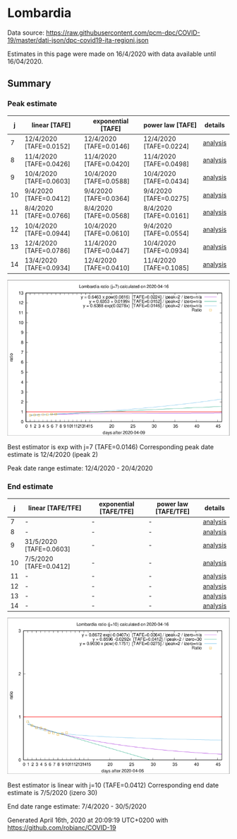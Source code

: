# Lombardia


Data source: https://raw.githubusercontent.com/pcm-dpc/COVID-19/master/dati-json/dpc-covid19-ita-regioni.json

Estimates in this page were made on 16/4/2020 with data available until 16/04/2020.


## Summary 

### Peak estimate 
|j|linear [TAFE]|exponential [TAFE]|power law [TAFE]|details|
|---|----|-----------|---------|-------|
|7|12/4/2020 [TAFE=0.0152]|12/4/2020 [TAFE=0.0146]|12/4/2020 [TAFE=0.0224]|[analysis](COVID-19_lombardia_j7_2020-04-16.md)|
|8|11/4/2020 [TAFE=0.0426]|11/4/2020 [TAFE=0.0420]|11/4/2020 [TAFE=0.0498]|[analysis](COVID-19_lombardia_j8_2020-04-16.md)|
|9|10/4/2020 [TAFE=0.0603]|10/4/2020 [TAFE=0.0588]|10/4/2020 [TAFE=0.0434]|[analysis](COVID-19_lombardia_j9_2020-04-16.md)|
|10|9/4/2020 [TAFE=0.0412]|9/4/2020 [TAFE=0.0364]|9/4/2020 [TAFE=0.0275]|[analysis](COVID-19_lombardia_j10_2020-04-16.md)|
|11|8/4/2020 [TAFE=0.0766]|8/4/2020 [TAFE=0.0568]|8/4/2020 [TAFE=0.0161]|[analysis](COVID-19_lombardia_j11_2020-04-16.md)|
|12|10/4/2020 [TAFE=0.0944]|10/4/2020 [TAFE=0.0610]|9/4/2020 [TAFE=0.0554]|[analysis](COVID-19_lombardia_j12_2020-04-16.md)|
|13|12/4/2020 [TAFE=0.0786]|11/4/2020 [TAFE=0.0447]|10/4/2020 [TAFE=0.0934]|[analysis](COVID-19_lombardia_j13_2020-04-16.md)|
|14|13/4/2020 [TAFE=0.0934]|12/4/2020 [TAFE=0.0410]|11/4/2020 [TAFE=0.1085]|[analysis](COVID-19_lombardia_j14_2020-04-16.md)|

![best peak estimate](COVID-19_lombardia_j7_2020-04-16.png)

Best estimator is exp with j=7 (TAFE=0.0146)
Corresponding peak date estimate is 12/4/2020 (ipeak 2)


Peak date range estimate: 12/4/2020 - 20/4/2020

### End estimate 
|j|linear [TAFE/TFE]|exponential [TAFE/TFE]|power law [TAFE/TFE]|details|
|---|----|-----------|---------|-------|
|7|-|-|-|[analysis](COVID-19_lombardia_j7_2020-04-16.md)|
|8|-|-|-|[analysis](COVID-19_lombardia_j8_2020-04-16.md)|
|9|31/5/2020 [TAFE=0.0603]|-|-|[analysis](COVID-19_lombardia_j9_2020-04-16.md)|
|10|7/5/2020 [TAFE=0.0412]|-|-|[analysis](COVID-19_lombardia_j10_2020-04-16.md)|
|11|-|-|-|[analysis](COVID-19_lombardia_j11_2020-04-16.md)|
|12|-|-|-|[analysis](COVID-19_lombardia_j12_2020-04-16.md)|
|13|-|-|-|[analysis](COVID-19_lombardia_j13_2020-04-16.md)|
|14|-|-|-|[analysis](COVID-19_lombardia_j14_2020-04-16.md)|

![best zero estimate](COVID-19_lombardia_j10_2020-04-16.png)

Best estimator is linear with j=10 (TAFE=0.0412)
Corresponding end date estimate is 7/5/2020 (izero 30)


End date range estimate: 7/4/2020 - 30/5/2020

Generated April 16th, 2020 at 20:09:19 UTC+0200 with https://github.com/robianc/COVID-19
